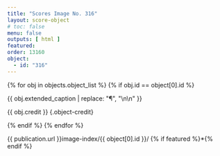 ```yaml
---
title: "Scores Image No. 316"
layout: score-object
# toc: false
menu: false
outputs: [ html ]
featured: 
order: 13160
object:
  - id: "316"
---
```


{% for obj in objects.object_list %}
{% if obj.id == object[0].id %}

{{ obj.extended_caption | replace: "¶", "\n\n" }}

{{ obj.credit }} {.object-credit}

{% endif %}
{% endfor %}

<div class="object-credit object-url is-print-only">

{{ publication.url }}image-index/{{ object[0].id }}/ {% if featured %}*{% endif %}

</div>
